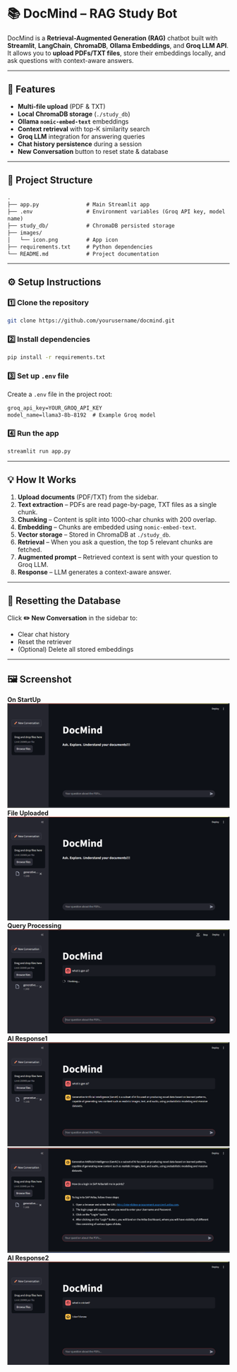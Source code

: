 # 📚 DocMind – RAG Study Bot

DocMind is a **Retrieval-Augmented Generation (RAG)** chatbot built with **Streamlit**, **LangChain**, **ChromaDB**, **Ollama Embeddings**, and **Groq LLM API**.  
It allows you to **upload PDFs/TXT files**, store their embeddings locally, and ask questions with context-aware answers.

---

## 🚀 Features
- **Multi-file upload** (PDF & TXT)
- **Local ChromaDB storage** (`./study_db`)
- **Ollama `nomic-embed-text`** embeddings
- **Context retrieval** with top-K similarity search
- **Groq LLM** integration for answering queries
- **Chat history persistence** during a session
- **New Conversation** button to reset state & database

---

## 📂 Project Structure
```
.
├── app.py               # Main Streamlit app
├── .env                 # Environment variables (Groq API key, model name)
├── study_db/            # ChromaDB persisted storage
├── images/
│   └── icon.png         # App icon
├── requirements.txt     # Python dependencies
└── README.md            # Project documentation
```

---

## ⚙️ Setup Instructions

### 1️⃣ Clone the repository
```bash
git clone https://github.com/yourusername/docmind.git
```

### 2️⃣ Install dependencies
```bash
pip install -r requirements.txt
```

### 3️⃣ Set up `.env` file
Create a `.env` file in the project root:
```env
groq_api_key=YOUR_GROQ_API_KEY
model_name=llama3-8b-8192  # Example Groq model
```

### 4️⃣ Run the app
```bash
streamlit run app.py
```

---

## 💡 How It Works
1. **Upload documents** (PDF/TXT) from the sidebar.
2. **Text extraction** – PDFs are read page-by-page, TXT files as a single chunk.
3. **Chunking** – Content is split into 1000-char chunks with 200 overlap.
4. **Embedding** – Chunks are embedded using `nomic-embed-text`.
5. **Vector storage** – Stored in ChromaDB at `./study_db`.
6. **Retrieval** – When you ask a question, the top 5 relevant chunks are fetched.
7. **Augmented prompt** – Retrieved context is sent with your question to Groq LLM.
8. **Response** – LLM generates a context-aware answer.

---

## 🔄 Resetting the Database
Click **✏️ New Conversation** in the sidebar to:
- Clear chat history
- Reset the retriever
- (Optional) Delete all stored embeddings

---

## 🖼️ Screenshot
**On StartUp**
![App Screenshot](./images/1.png)
**File Uploaded**
![App Screenshot](./images/2.png)
**Query Processing**
![App Screenshot](./images/3.png)
**AI Response1**
![App Screenshot](./images/4.png)
![App Screenshot](./images/5.png)
**AI Response2**
![App Screenshot](./images/6.png)

